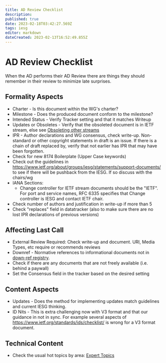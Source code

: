```yaml
---
title: AD Review Checklist
description: 
published: true
date: 2023-02-18T03:42:27.569Z
tags: iesg
editor: markdown
dateCreated: 2023-02-13T16:52:49.855Z
---
```


# AD Review Checklist
When the AD performs their AD Review there are things they should remember in their review to minimize late surprises. 

## Formality Aspects 
 * Charter - Is this document within the WG's charter?
 * Milestone - Does the produced document conform to the milestone?
 * Intended Status - Verify Tracker setting and that it matches Writeup 
 * Updates or Obsoletes - Verify that the obsoleted document is in IETF stream, else see [Obsoleting other streams](/group/iesg/obsoletingotherstreams)
 * IPR - Author declarations and WG consensus, check write-up. Non-standard or other copyright statements in draft is an issue. If there is a chain of draft replaced by, verify that not earlier has IPR that may have been forgotten.
 * Check for new 8174 Boilerplate (Upper Case keywords)
 * Check out the guidelines in https://www.ietf.org/about/groups/iesg/statements/support-documents/ to see if there will be pushback from the IESG. If so discuss with the chairs/wg
 * IANA Sections: 
    * Change controller for IETF stream documents should be the "IETF". For port and service names, RFC 6335 specifies that Change controller is IESG and contact IETF chair. 
* Check number of authors and justification in write-up if more than 5
* Check "replaces" field in datatracker (also to make sure there are no lost IPR declarations of previous versions)

## Affecting Last Call 
 * External Review Required: Check write-up and document. URI, Media Types, etc require or recommends reviews
 * Downref - Normative references to informational documents not in [down-ref registry](https://datatracker.ietf.org/doc/downref/).
 * Check if there are any documents that are not freely available (i.e. behind a paywall)
 * Set the Consensus field in the tracker based on the desired setting

## Content Aspects 
 * Updates - Does the method for implementing updates match guidelines and current IESG thinking.
 * ID Nits - This is extra challenging now with V3 format and that our guidance in not in sync. For example several aspects of https://www.ietf.org/standards/ids/checklist/ is wrong for a V3 format document. 

## Technical Content 
 * Check the usual hot topics by area: [Expert Topics](/groups/iesg/expert)